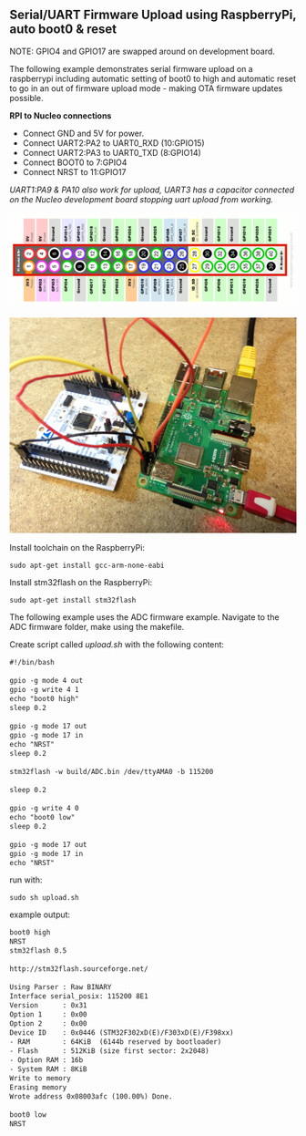 ## Serial/UART Firmware Upload using RaspberryPi, auto boot0 & reset

NOTE: GPIO4 and GPIO17 are swapped around on development board.

The following example demonstrates serial firmware upload on a raspberrypi including automatic setting of boot0 to high and automatic reset to go in an out of firmware upload mode - making OTA firmware updates possible.

**RPI to Nucleo connections**

- Connect GND and 5V for power. 
- Connect UART2:PA2 to UART0_RXD (10:GPIO15)
- Connect UART2:PA3 to UART0_TXD (8:GPIO14)
- Connect BOOT0 to 7:GPIO4
- Connect NRST to 11:GPIO17

*UART1:PA9 & PA10 also work for upload, UART3 has a capacitor connected on the Nucleo development board stopping uart upload from working.*

![Raspberry-Pi-GPIO.png](../images/Raspberry-Pi-GPIO.png)

![rpi_autoupload](../images/rpi_autoupload.JPG)

Install toolchain on the RaspberryPi:

    sudo apt-get install gcc-arm-none-eabi

Install stm32flash on the RaspberryPi:

    sudo apt-get install stm32flash

The following example uses the ADC firmware example. Navigate to the ADC firmware folder, make using the makefile.

Create script called *upload.sh* with the following content:

    #!/bin/bash

    gpio -g mode 4 out
    gpio -g write 4 1
    echo "boot0 high"
    sleep 0.2

    gpio -g mode 17 out
    gpio -g mode 17 in
    echo "NRST"
    sleep 0.2

    stm32flash -w build/ADC.bin /dev/ttyAMA0 -b 115200

    sleep 0.2

    gpio -g write 4 0
    echo "boot0 low"
    sleep 0.2

    gpio -g mode 17 out
    gpio -g mode 17 in
    echo "NRST"


run with:

    sudo sh upload.sh
    
example output:

    boot0 high
    NRST
    stm32flash 0.5

    http://stm32flash.sourceforge.net/

    Using Parser : Raw BINARY
    Interface serial_posix: 115200 8E1
    Version      : 0x31
    Option 1     : 0x00
    Option 2     : 0x00
    Device ID    : 0x0446 (STM32F302xD(E)/F303xD(E)/F398xx)
    - RAM        : 64KiB  (6144b reserved by bootloader)
    - Flash      : 512KiB (size first sector: 2x2048)
    - Option RAM : 16b
    - System RAM : 8KiB
    Write to memory
    Erasing memory
    Wrote address 0x08003afc (100.00%) Done.

    boot0 low
    NRST

